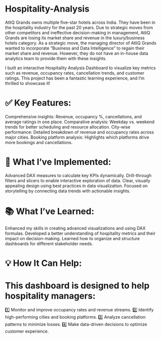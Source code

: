 # Hospitality-Analysis
AtliQ Grands owns multiple five-star hotels across India. They have been in the hospitality industry for the past 20 years. Due to strategic moves from other competitors and ineffective decision-making in management, AtliQ Grands are losing its market share and revenue in the luxury/business hotels category. As a strategic move, the managing director of AtliQ Grands wanted to incorporate “Business and Data Intelligence” to regain their market share and revenue. However, they do not have an in-house data analytics team to provide them with these insights.

I built an interactive Hospitality Analysis Dashboard to visualize key metrics such as revenue, occupancy rates, cancellation trends, and customer ratings. This project has been a fantastic learning experience, and I’m thrilled to showcase it!


# ✅ Key Features:

Comprehensive insights: Revenue, occupancy %, cancellations, and average ratings in one place.
Comparative analysis: Weekday vs. weekend trends for better scheduling and resource allocation.
City-wise performance: Detailed breakdown of revenue and occupancy rates across major cities.
Booking platform analysis: Highlights which platforms drive more bookings and cancellations.


# 🌟 What I’ve Implemented:

Advanced DAX measures to calculate key KPIs dynamically.
Drill-through filters and slicers to enable interactive exploration of data.
Clear, visually appealing design using best practices in data visualization.
Focused on storytelling by connecting data trends with actionable insights.

# 📚 What I’ve Learned:

Enhanced my skills in creating advanced visualizations and using DAX formulas.
Developed a better understanding of hospitality metrics and their impact on decision-making.
Learned how to organize and structure dashboards for different stakeholder needs.

# 💡 How It Can Help:

# This dashboard is designed to help hospitality managers:
1️⃣ Monitor and improve occupancy rates and revenue streams.
2️⃣ Identify high-performing cities and booking platforms.
3️⃣ Analyze cancellation patterns to minimize losses.
4️⃣ Make data-driven decisions to optimize customer experience.



